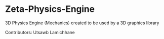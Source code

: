 # Zeta-Physics-Engine

3D Physics Engine (Mechanics) created to be used by a 3D graphics library

Contributors:
Utsawb Lamichhane
